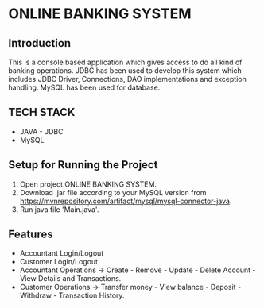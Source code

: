 ONLINE BANKING SYSTEM 
===============
Introduction
----
This is a console based application which gives access to do all kind of banking operations. JDBC has been used to develop this system which includes JDBC Driver, Connections, DAO implementations and exception handling. MySQL has been used for database.

## TECH STACK

- JAVA - JDBC
- MySQL

Setup for Running the Project
---
   
1. Open project ONLINE BANKING SYSTEM.
2. Download .jar file according to your MySQL version from https://mvnrepository.com/artifact/mysql/mysql-connector-java.
3. Run java file 'Main.java'.

## Features

- Accountant Login/Logout
- Customer Login/Logout
- Accountant Operations -> Create - Remove - Update - Delete Account - View Details and Transactions.    
- Customer Operations -> Transfer money - View balance - Deposit - Withdraw - Transaction History.
